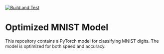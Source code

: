 [![Build and Test](https://github.com/satyasundar/erav3-s6/actions/workflows/ml-pipeline.yml/badge.svg)](https://github.com/satyasundar/erav3-s6/actions/workflows/ml-pipeline.yml)

# Optimized MNIST Model

This repository contains a PyTorch model for classifying MNIST digits. The model is optimized for both speed and accuracy.